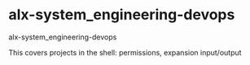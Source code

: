 # alx-system_engineering-devops
alx-system_engineering-devops 

This covers projects in the shell: permissions, expansion input/output
